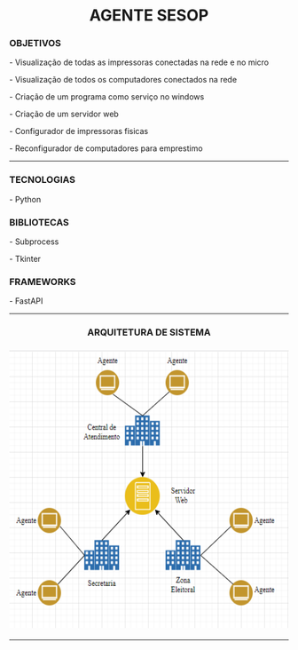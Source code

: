 <!DOCTYPE html>
<html lan="pt-br">
    <head>
        <meta charset="utf-8">
    </head>
    <body>
        <div align="center">
            <h1>AGENTE SESOP</h1>
        </div>
        <h3>OBJETIVOS</h3>
        <p>- Visualização de todas as impressoras conectadas na rede e no micro</p>
        <p>- Visualização de todos os computadores conectados na rede</p>
        <P>- Criação de um programa como serviço no windows</p>
        <p>- Criação de um servidor web</p>
        <p>- Configurador de impressoras fisicas</p>
        <p>- Reconfigurador de computadores para emprestimo</p>
        <hr>
        <h3>TECNOLOGIAS</h3>
        <p>- Python</p>
        <h3>BIBLIOTECAS</h3>
        <p>- Subprocess</p>
        <p>- Tkinter</p>
        <h3>FRAMEWORKS</h3>
        <p>- FastAPI</p>
        <hr>
        <div align="center">
            <h3>ARQUITETURA DE SISTEMA<h3>
            <img src="image/AGENTE_SESOP_-_Arquitetura_de_Sistema.png" height="500" weight="500">
        </div>
        <hr>
    </body>
</html>
